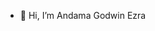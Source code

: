 - 👋 Hi, I’m Andama Godwin Ezra 


<!---
ezratallen/ezratallen is a ✨ special ✨ repository because its `README.md` (this file) appears on your GitHub profile.
You can click the Preview link to take a look at your changes.
--->
